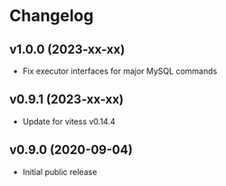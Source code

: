 # Changelog

## v1.0.0 (2023-xx-xx)
- Fix executor interfaces for major MySQL commands

## v0.9.1 (2023-xx-xx)
- Update for vitess v0.14.4

## v0.9.0 (2020-09-04)
- Initial public release  
